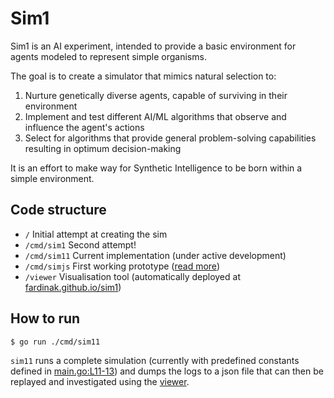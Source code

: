 # Sim1
Sim1 is an AI experiment, intended to provide a basic environment for agents modeled to represent simple organisms.

The goal is to create a simulator that mimics natural selection to:
1. Nurture genetically diverse agents, capable of surviving in their environment
2. Implement and test different AI/ML algorithms that observe and influence the agent's actions
3. Select for algorithms that provide general problem-solving capabilities resulting in optimum decision-making

It is an effort to make way for Synthetic Intelligence to be born within a simple environment.

## Code structure
* `/` Initial attempt at creating the sim
* `/cmd/sim1` Second attempt!
* `/cmd/sim11` Current implementation (under active development)
* `/cmd/simjs` First working prototype ([read more](cmd/simjs/README.md))
* `/viewer` Visualisation tool (automatically deployed at [fardinak.github.io/sim1](https://fardinak.github.io/sim1))

## How to run
```shell
$ go run ./cmd/sim11
```
`sim11` runs a complete simulation (currently with predefined constants defined in [main.go:L11-13](cmd/sim11/main.go:L11-13)) and dumps the logs to a json file that can then be replayed and investigated using the [viewer](https://fardinak.github.io/sim1).
